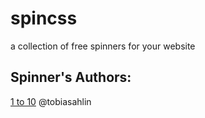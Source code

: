 # spincss  
a collection of free spinners for your website  

## Spinner's Authors:  
[1 to 10](https://twitter.com/tobiasahlin) @tobiasahlin  
